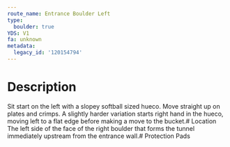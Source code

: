 ```yaml
---
route_name: Entrance Boulder Left
type:
  boulder: true
YDS: V1
fa: unknown
metadata:
  legacy_id: '120154794'
---
```

# Description
Sit start on the left with a slopey softball sized hueco. Move straight up on plates and crimps. A slightly harder variation starts right hand in the hueco, moving left to a flat edge before making a move to the bucket.# Location
The left side of the face of the right boulder that forms the tunnel immediately upstream from the entrance wall.# Protection
Pads